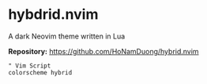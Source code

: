 # hybdrid.nvim

A dark Neovim theme written in Lua

**Repository:** <https://github.com/HoNamDuong/hybrid.nvim>

```vim
" Vim Script
colorscheme hybrid
```
